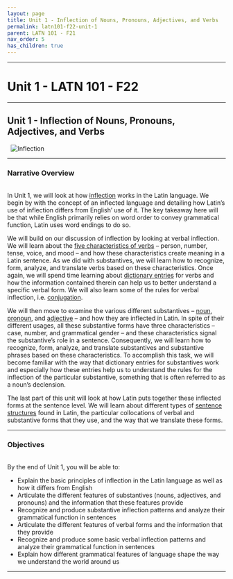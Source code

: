 ```yaml
---
layout: page
title: Unit 1 - Inflection of Nouns, Pronouns, Adjectives, and Verbs
permalink: latn101-f22-unit-1
parent: LATN 101 - F21
nav_order: 5
has_children: true
---
```

***

# Unit 1 - LATN 101 - F22

***

## Unit 1 - Inflection of Nouns, Pronouns, Adjectives, and Verbs
&nbsp;
![Inflection](https://bencrowder.net/images/projects/latin-declensions.png)

***

### Narrative Overview
&nbsp;  
In Unit 1, we will look at how [inflection](http://www.youtube.com/watch?v=5g1sz9qRNJ0) works in the Latin language. We begin by with the concept of an inflected language and detailing how Latin’s use of inflection differs from English’ use of it. The key takeaway here will be that while English primarily relies on word order to convey grammatical function, Latin uses word endings to do so.

We will build on our discussion of inflection by looking at verbal inflection. We will learn about the [five characteristics of verbs](https://lingualatina.github.io/textbook/presentation/02-verbs/overview/#verbs) – person, number, tense, voice, and mood – and how these characteristics create meaning in a Latin sentence. As we did with substantives, we will learn how to recognize, form, analyze, and translate verbs based on these characteristics. Once again, we will spend time learning about [dictionary entries](https://lingualatina.github.io/textbook/presentation/02-verbs/overview/#dictionary-entry) for verbs and how the information contained therein can help us to better understand a specific verbal form. We will also learn some of the rules for verbal inflection, i.e. [conjugation](https://lingualatina.github.io/textbook/presentation/02-verbs/overview/#conjugations).

We will then move to examine the various different substantives – [noun](https://lingualatina.github.io/textbook/presentation/01-nouns-adjs-pron/nouns/), [pronoun](https://lingualatina.github.io/textbook/presentation/01-nouns-adjs-pron/pronouns/), and [adjective](https://lingualatina.github.io/textbook/presentation/01-nouns-adjs-pron/adjectives/) – and how they are inflected in Latin. In spite of their different usages,  all these substantive forms have three characteristics – case, number, and grammatical gender – and these characteristics signal the substantive’s role in a sentence. Consequently, we will learn how to recognize, form, analyze, and translate substantives and substantive phrases based on these characteristics. To accomplish this task, we will become familiar with the way that dictionary entries for substantives work and especially how these entries help us to understand the rules for the inflection of the particular substantive, something that is often referred to as a noun’s declension.

The last part of this unit will look at how Latin puts together these inflected forms at the sentence level. We will learn about different types of [sentence structures](https://lingualatina.github.io/textbook/presentation/02-verbs/sentence-structures/) found in Latin, the particular collocations of verbal and substantive forms that they use, and the way that we translate these forms.

***

### Objectives
&nbsp;  
By the end of Unit 1, you will be able to:

- Explain the basic principles of inflection in the Latin language as well as how it differs from English
- Articulate the different features of substantives (nouns, adjectives, and pronouns) and the information that these features provide
- Recognize and produce substantive inflection patterns and analyze their grammatical function in sentences
- Articulate the different features of verbal forms and the information that they provide
- Recognize and produce some basic verbal inflection patterns and analyze their grammatical function in sentences
- Explain how different grammatical features of language shape the way we understand the world around us

***
